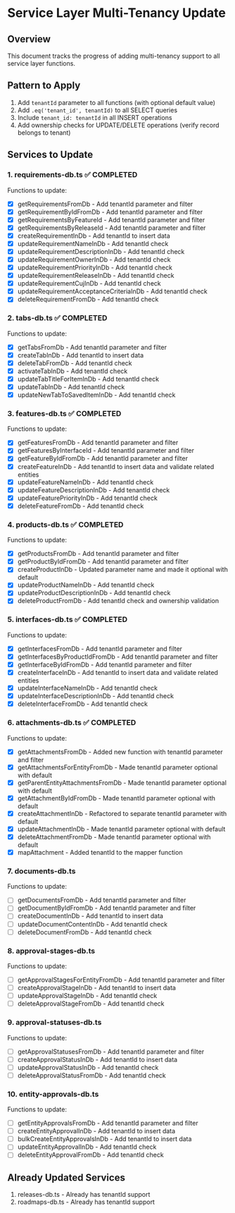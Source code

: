 # Service Layer Multi-Tenancy Update

## Overview
This document tracks the progress of adding multi-tenancy support to all service layer functions.

## Pattern to Apply
1. Add `tenantId` parameter to all functions (with optional default value)
2. Add `.eq('tenant_id', tenantId)` to all SELECT queries
3. Include `tenant_id: tenantId` in all INSERT operations
4. Add ownership checks for UPDATE/DELETE operations (verify record belongs to tenant)

## Services to Update

### 1. requirements-db.ts ✅ COMPLETED
Functions to update:
- [x] getRequirementsFromDb - Add tenantId parameter and filter
- [x] getRequirementByIdFromDb - Add tenantId parameter and filter
- [x] getRequirementsByFeatureId - Add tenantId parameter and filter
- [x] getRequirementsByReleaseId - Add tenantId parameter and filter
- [x] createRequirementInDb - Add tenantId to insert data
- [x] updateRequirementNameInDb - Add tenantId check
- [x] updateRequirementDescriptionInDb - Add tenantId check
- [x] updateRequirementOwnerInDb - Add tenantId check
- [x] updateRequirementPriorityInDb - Add tenantId check
- [x] updateRequirementReleaseInDb - Add tenantId check
- [x] updateRequirementCujInDb - Add tenantId check
- [x] updateRequirementAcceptanceCriteriaInDb - Add tenantId check
- [x] deleteRequirementFromDb - Add tenantId check

### 2. tabs-db.ts ✅ COMPLETED
Functions to update:
- [x] getTabsFromDb - Add tenantId parameter and filter
- [x] createTabInDb - Add tenantId to insert data
- [x] deleteTabFromDb - Add tenantId check
- [x] activateTabInDb - Add tenantId check
- [x] updateTabTitleForItemInDb - Add tenantId check
- [x] updateTabInDb - Add tenantId check
- [x] updateNewTabToSavedItemInDb - Add tenantId check

### 3. features-db.ts ✅ COMPLETED
Functions to update:
- [x] getFeaturesFromDb - Add tenantId parameter and filter
- [x] getFeaturesByInterfaceId - Add tenantId parameter and filter
- [x] getFeatureByIdFromDb - Add tenantId parameter and filter
- [x] createFeatureInDb - Add tenantId to insert data and validate related entities
- [x] updateFeatureNameInDb - Add tenantId check
- [x] updateFeatureDescriptionInDb - Add tenantId check
- [x] updateFeaturePriorityInDb - Add tenantId check
- [x] deleteFeatureFromDb - Add tenantId check

### 4. products-db.ts ✅ COMPLETED
Functions to update:
- [x] getProductsFromDb - Add tenantId parameter and filter
- [x] getProductByIdFromDb - Add tenantId parameter and filter
- [x] createProductInDb - Updated parameter name and made it optional with default
- [x] updateProductNameInDb - Add tenantId check
- [x] updateProductDescriptionInDb - Add tenantId check
- [x] deleteProductFromDb - Add tenantId check and ownership validation

### 5. interfaces-db.ts ✅ COMPLETED
Functions to update:
- [x] getInterfacesFromDb - Add tenantId parameter and filter
- [x] getInterfacesByProductIdFromDb - Add tenantId parameter and filter
- [x] getInterfaceByIdFromDb - Add tenantId parameter and filter
- [x] createInterfaceInDb - Add tenantId to insert data and validate related entities
- [x] updateInterfaceNameInDb - Add tenantId check
- [x] updateInterfaceDescriptionInDb - Add tenantId check
- [x] deleteInterfaceFromDb - Add tenantId check

### 6. attachments-db.ts ✅ COMPLETED
Functions to update:
- [x] getAttachmentsFromDb - Added new function with tenantId parameter and filter
- [x] getAttachmentsForEntityFromDb - Made tenantId parameter optional with default
- [x] getParentEntityAttachmentsFromDb - Made tenantId parameter optional with default
- [x] getAttachmentByIdFromDb - Made tenantId parameter optional with default
- [x] createAttachmentInDb - Refactored to separate tenantId parameter with default
- [x] updateAttachmentInDb - Made tenantId parameter optional with default
- [x] deleteAttachmentFromDb - Made tenantId parameter optional with default
- [x] mapAttachment - Added tenantId to the mapper function

### 7. documents-db.ts
Functions to update:
- [ ] getDocumentsFromDb - Add tenantId parameter and filter
- [ ] getDocumentByIdFromDb - Add tenantId parameter and filter
- [ ] createDocumentInDb - Add tenantId to insert data
- [ ] updateDocumentContentInDb - Add tenantId check
- [ ] deleteDocumentFromDb - Add tenantId check

### 8. approval-stages-db.ts
Functions to update:
- [ ] getApprovalStagesForEntityFromDb - Add tenantId parameter and filter
- [ ] createApprovalStageInDb - Add tenantId to insert data
- [ ] updateApprovalStageInDb - Add tenantId check
- [ ] deleteApprovalStageFromDb - Add tenantId check

### 9. approval-statuses-db.ts
Functions to update:
- [ ] getApprovalStatusesFromDb - Add tenantId parameter and filter
- [ ] createApprovalStatusInDb - Add tenantId to insert data
- [ ] updateApprovalStatusInDb - Add tenantId check
- [ ] deleteApprovalStatusFromDb - Add tenantId check

### 10. entity-approvals-db.ts
Functions to update:
- [ ] getEntityApprovalsFromDb - Add tenantId parameter and filter
- [ ] createEntityApprovalInDb - Add tenantId to insert data
- [ ] bulkCreateEntityApprovalsInDb - Add tenantId to insert data
- [ ] updateEntityApprovalInDb - Add tenantId check
- [ ] deleteEntityApprovalFromDb - Add tenantId check

## Already Updated Services
1. releases-db.ts - Already has tenantId support
2. roadmaps-db.ts - Already has tenantId support